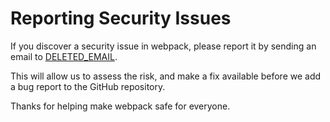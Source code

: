 # Reporting Security Issues

If you discover a security issue in webpack, please report it by sending an
email to [DELETED_EMAIL](mailto:DELETED_EMAIL).

This will allow us to assess the risk, and make a fix available before we add a
bug report to the GitHub repository.

Thanks for helping make webpack safe for everyone.
